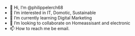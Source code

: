 - 👋 Hi, I’m @philippelerch68
- 👀 I’m interested in IT, Domotic, Sustainable
- 🌱 I’m currently learning Digital Marketing
- 💞️ I’m looking to collaborate on Homeassisant and electronic
- 📫 How to reach me be email.

<!---
philippelerch68/philippelerch68 is a ✨ special ✨ repository because its `README.md` (this file) appears on your GitHub profile.
You can click the Preview link to take a look at your changes.
--->
